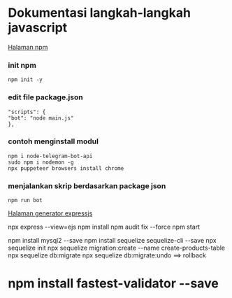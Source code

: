 # Dokumentasi langkah-langkah javascript

[Halaman npm](https://www.npmjs.com/)

### init npm

```
npm init -y
```

### edit file package.json

```
"scripts": {
"bot": "node main.js"
},
```

### contoh menginstall modul

```
npm i node-telegram-bot-api
sudo npm i nodemon -g
npx puppeteer browsers install chrome
```

### menjalankan skrip berdasarkan package json

```
npm run bot
```

[Halaman generator expressjs](https://expressjs.com/en/starter/generator.html)

npx express --view=ejs
npm install
npm audit fix --force
npm start

npm install mysql2 --save
npm install sequelize sequelize-cli --save
npx sequelize init
npx sequelize migration:create --name create-products-table
npx sequelize db:migrate
npx sequelize db:migrate:undo ==> rollback

# npm install fastest-validator --save
